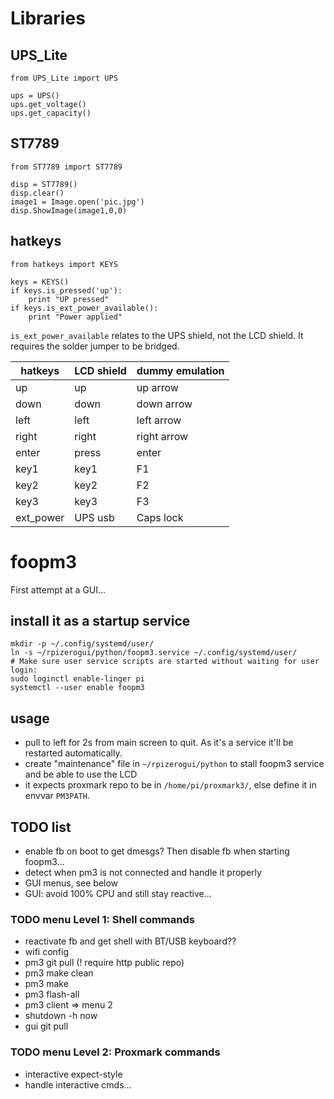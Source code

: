 # Libraries

## UPS_Lite

```
from UPS_Lite import UPS

ups = UPS()
ups.get_voltage()
ups.get_capacity()
```

## ST7789

```
from ST7789 import ST7789

disp = ST7789()
disp.clear()
image1 = Image.open('pic.jpg')
disp.ShowImage(image1,0,0)
```

## hatkeys

```
from hatkeys import KEYS

keys = KEYS()
if keys.is_pressed('up'):
    print "UP pressed"
if keys.is_ext_power_available():
    print "Power applied"
```

`is_ext_power_available` relates to the UPS shield, not the LCD shield.
It requires the solder jumper to be bridged.

|hatkeys  |LCD shield|dummy emulation|
|---------|----------|---------------|
|up       |up        | up arrow      |
|down     |down      | down arrow    |
|left     |left      | left arrow    |
|right    |right     | right arrow   |
|enter    |press     | enter         |
|key1     |key1      | F1            |
|key2     |key2      | F2            |
|key3     |key3      | F3            |
|ext_power|UPS usb   | Caps lock     |


# foopm3

First attempt at a GUI...

## install it as a startup service

```
mkdir -p ~/.config/systemd/user/
ln -s ~/rpizerogui/python/foopm3.service ~/.config/systemd/user/
# Make sure user service scripts are started without waiting for user login:
sudo loginctl enable-linger pi
systemctl --user enable foopm3
```

## usage

* pull to left for 2s from main screen to quit. As it's a service it'll be restarted automatically.
* create "maintenance" file in `~/rpizerogui/python` to stall foopm3 service and be able to use the LCD
* it expects proxmark repo to be in `/home/pi/proxmark3/`, else define it in envvar `PM3PATH`.

## TODO list

* enable fb on boot to get dmesgs? Then disable fb when starting foopm3...
* detect when pm3 is not connected and handle it properly
* GUI menus, see below
* GUI: avoid 100% CPU and still stay reactive...

### TODO menu Level 1: Shell commands

* reactivate fb and get shell with BT/USB keyboard??
* wifi config
* pm3 git pull    (! require http public repo)
* pm3 make clean
* pm3 make
* pm3 flash-all
* pm3 client => menu 2
* shutdown -h now
* gui git pull

### TODO menu Level 2: Proxmark commands

* interactive expect-style
* handle interactive cmds...
